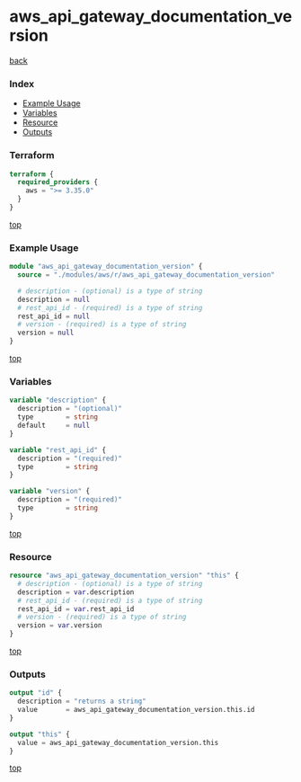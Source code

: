 # aws_api_gateway_documentation_version

[back](../aws.md)

### Index

- [Example Usage](#example-usage)
- [Variables](#variables)
- [Resource](#resource)
- [Outputs](#outputs)

### Terraform

```terraform
terraform {
  required_providers {
    aws = ">= 3.35.0"
  }
}
```

[top](#index)

### Example Usage

```terraform
module "aws_api_gateway_documentation_version" {
  source = "./modules/aws/r/aws_api_gateway_documentation_version"

  # description - (optional) is a type of string
  description = null
  # rest_api_id - (required) is a type of string
  rest_api_id = null
  # version - (required) is a type of string
  version = null
}
```

[top](#index)

### Variables

```terraform
variable "description" {
  description = "(optional)"
  type        = string
  default     = null
}

variable "rest_api_id" {
  description = "(required)"
  type        = string
}

variable "version" {
  description = "(required)"
  type        = string
}
```

[top](#index)

### Resource

```terraform
resource "aws_api_gateway_documentation_version" "this" {
  # description - (optional) is a type of string
  description = var.description
  # rest_api_id - (required) is a type of string
  rest_api_id = var.rest_api_id
  # version - (required) is a type of string
  version = var.version
}
```

[top](#index)

### Outputs

```terraform
output "id" {
  description = "returns a string"
  value       = aws_api_gateway_documentation_version.this.id
}

output "this" {
  value = aws_api_gateway_documentation_version.this
}
```

[top](#index)